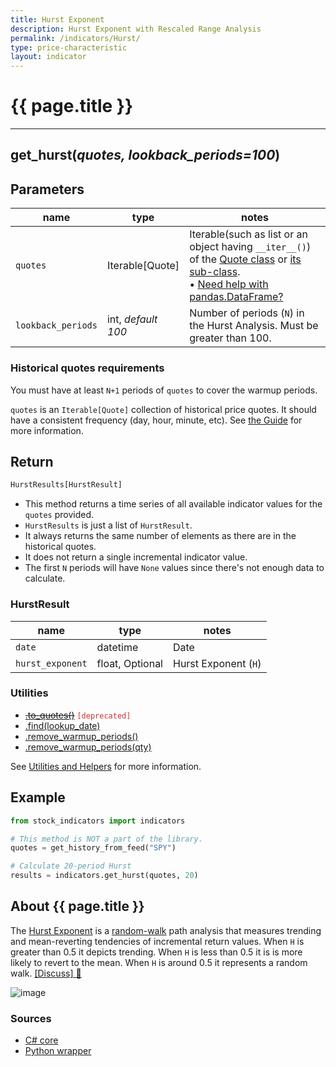```yaml
---
title: Hurst Exponent
description: Hurst Exponent with Rescaled Range Analysis
permalink: /indicators/Hurst/
type: price-characteristic
layout: indicator
---
```


# {{ page.title }}

<hr>

## **get_hurst**(*quotes, lookback_periods=100*)

## Parameters

| name | type | notes
| -- |-- |--
| `quotes` | Iterable[Quote] | Iterable(such as list or an object having `__iter__()`) of the [Quote class]({{site.baseurl}}/guide/#historical-quotes) or [its sub-class]({{site.baseurl}}/guide/#using-custom-quote-classes). <br><span class='qna-dataframe'> • [Need help with pandas.DataFrame?]({{site.baseurl}}/guide/#using-pandasdataframe)</span>
| `lookback_periods` | int, *default 100* | Number of periods (`N`) in the Hurst Analysis.  Must be greater than 100.

### Historical quotes requirements

You must have at least `N+1` periods of `quotes` to cover the warmup periods.

`quotes` is an `Iterable[Quote]` collection of historical price quotes.  It should have a consistent frequency (day, hour, minute, etc).  See [the Guide]({{site.baseurl}}/guide/#historical-quotes) for more information.

## Return

```python
HurstResults[HurstResult]
```

- This method returns a time series of all available indicator values for the `quotes` provided.
- `HurstResults` is just a list of `HurstResult`.
- It always returns the same number of elements as there are in the historical quotes.
- It does not return a single incremental indicator value.
- The first `N` periods will have `None` values since there's not enough data to calculate.

### HurstResult

| name | type | notes
| -- |-- |--
| `date` | datetime | Date
| `hurst_exponent` | float, Optional | Hurst Exponent (`H`)

### Utilities

- ~~[.to_quotes()]({{site.baseurl}}/utilities#convert-to-quotes)~~ <code style='color: #d32f2f; important'>[deprecated]</code>
- [.find(lookup_date)]({{site.baseurl}}/utilities#find-indicator-result-by-date)
- [.remove_warmup_periods()]({{site.baseurl}}/utilities#remove-warmup-periods)
- [.remove_warmup_periods(qty)]({{site.baseurl}}/utilities#remove-warmup-periods)

See [Utilities and Helpers]({{site.baseurl}}/utilities#utilities-for-indicator-results) for more information.

## Example

```python
from stock_indicators import indicators

# This method is NOT a part of the library.
quotes = get_history_from_feed("SPY")

# Calculate 20-period Hurst
results = indicators.get_hurst(quotes, 20)
```

## About {{ page.title }}

The [Hurst Exponent](https://en.wikipedia.org/wiki/Hurst_exponent) is a [random-walk](https://en.wikipedia.org/wiki/Random_walk) path analysis that measures trending and mean-reverting tendencies of incremental return values.  When `H` is greater than 0.5 it depicts trending.  When `H` is less than 0.5 it is is more likely to revert to the mean.  When `H` is around 0.5 it represents a random walk.
[[Discuss] :speech_balloon:]({{site.github.base_repository_url}}/discussions/477 "Community discussion about this indicator")

![image]({{site.charturl}}/Hurst.png)

### Sources

- [C# core]({{site.base_sourceurl}}/e-k/Hurst/Hurst.Series.cs)
- [Python wrapper]({{site.sourceurl}}/hurst.py)
